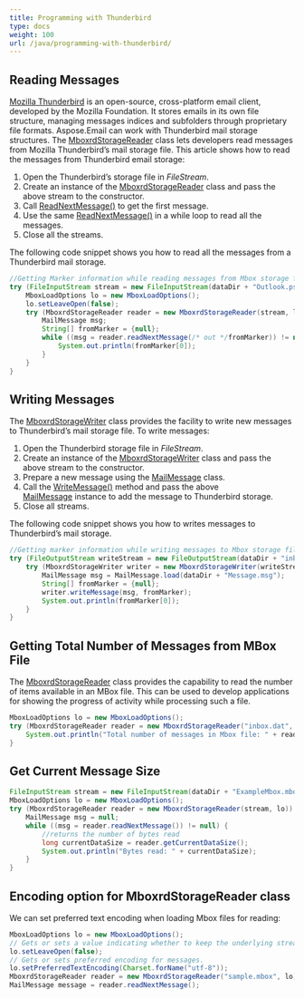 ```yaml
---
title: Programming with Thunderbird
type: docs
weight: 100
url: /java/programming-with-thunderbird/
---
```


## **Reading Messages**
[Mozilla Thunderbird](https://www.thunderbird.net/en-US/) is an open-source, cross-platform email client, developed by the Mozilla Foundation. It stores emails in its own file structure, managing messages indices and subfolders through proprietary file formats. Aspose.Email can work with Thunderbird mail storage structures. The [MboxrdStorageReader](https://reference.aspose.com/email/java/com.aspose.email/mboxrdstoragereader) class lets developers read messages from Mozilla Thunderbird’s mail storage file. This article shows how to read the messages from Thunderbird email storage:

1. Open the Thunderbird’s storage file in *FileStream*.
1. Create an instance of the [MboxrdStorageReader](https://reference.aspose.com/email/java/com.aspose.email/mboxrdstoragereader) class and pass the above stream to the constructor.
1. Call [ReadNextMessage()](https://reference.aspose.com/email/java/com.aspose.email/MboxrdStorageReader#readNextMessage\(\)) to get the first message.
1. Use the same [ReadNextMessage()](https://reference.aspose.com/email/java/com.aspose.email/MboxrdStorageReader#readNextMessage\(\)) in a while loop to read all the messages.
1. Close all the streams.

The following code snippet shows you how to read all the messages from a Thunderbird mail storage.
~~~Java
//Getting Marker information while reading messages from Mbox storage file
try (FileInputStream stream = new FileInputStream(dataDir + "Outlook.pst")) {
    MboxLoadOptions lo = new MboxLoadOptions();
    lo.setLeaveOpen(false);
    try (MboxrdStorageReader reader = new MboxrdStorageReader(stream, lo)) {
        MailMessage msg;
        String[] fromMarker = {null};
        while ((msg = reader.readNextMessage(/* out */fromMarker)) != null) {
            System.out.println(fromMarker[0]);
        }
    }
}
~~~

## **Writing Messages**
The [MboxrdStorageWriter](https://reference.aspose.com/email/java/com.aspose.email/mboxrdstoragewriter) class provides the facility to write new messages to Thunderbird’s mail storage file. To write messages:

1. Open the Thunderbird storage file in *FileStream*.
1. Create an instance of the [MboxrdStorageWriter](https://reference.aspose.com/email/java/com.aspose.email/mboxrdstoragewriter) class and pass the above stream to the constructor.
1. Prepare a new message using the [MailMessage](https://reference.aspose.com/email/java/com.aspose.email/mailmessage) class.
1. Call the [WriteMessage()](https://reference.aspose.com/email/java/com.aspose.email/MboxrdStorageWriter#writeMessage\(com.aspose.email.MailMessage\)) method and pass the above [MailMessage](https://reference.aspose.com/email/java/com.aspose.email/mailmessage) instance to add the message to Thunderbird storage.
1. Close all streams.

The following code snippet shows you how to writes messages to Thunderbird’s mail storage.
~~~Java
//Getting marker information while writing messages to Mbox storage file
try (FileOutputStream writeStream = new FileOutputStream(dataDir + "inbox")) {
    try (MboxrdStorageWriter writer = new MboxrdStorageWriter(writeStream, false)) {
        MailMessage msg = MailMessage.load(dataDir + "Message.msg");
        String[] fromMarker = {null};
        writer.writeMessage(msg, fromMarker);
        System.out.println(fromMarker[0]);
    }
}
~~~

## **Getting Total Number of Messages from MBox File**
The [MboxrdStorageReader](https://reference.aspose.com/email/java/com.aspose.email/mboxrdstoragereader) class provides the capability to read the number of items available in an MBox file. This can be used to develop applications for showing the progress of activity while processing such a file.
~~~Java
MboxLoadOptions lo = new MboxLoadOptions();
try (MboxrdStorageReader reader = new MboxrdStorageReader("inbox.dat", lo)) {
    System.out.println("Total number of messages in Mbox file: " + reader.getTotalItemsCount());
}
~~~

## **Get Current Message Size**
~~~Java
FileInputStream stream = new FileInputStream(dataDir + "ExampleMbox.mbox");
MboxLoadOptions lo = new MboxLoadOptions();
try (MboxrdStorageReader reader = new MboxrdStorageReader(stream, lo)) {
    MailMessage msg = null;
    while ((msg = reader.readNextMessage()) != null) {
        //returns the number of bytes read
        long currentDataSize = reader.getCurrentDataSize();
        System.out.println("Bytes read: " + currentDataSize);
    }
}
~~~

## **Encoding option for MboxrdStorageReader class**
We can set preferred text encoding when loading Mbox files for reading:
~~~Java
MboxLoadOptions lo = new MboxLoadOptions();
// Gets or sets a value indicating whether to keep the underlying stream open after disposing.
lo.setLeaveOpen(false);
// Gets or sets preferred encoding for messages.
lo.setPreferredTextEncoding(Charset.forName("utf-8"));
MboxrdStorageReader reader = new MboxrdStorageReader("sample.mbox", lo);
MailMessage message = reader.readNextMessage();
~~~